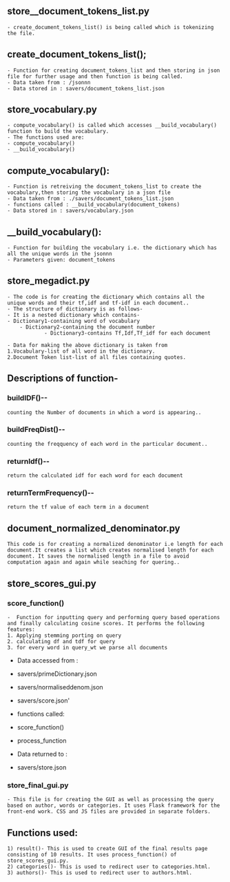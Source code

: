 ## store__document_tokens_list.py
    - create_document_tokens_list() is being called which is tokenizing the file.

## create_document_tokens_list();
    - Function for creating document_tokens_list and then storing in json file for further usage and then function is being called.
    - Data taken from : /jsonnn
    - Data stored in : savers/document_tokens_list.json

## store_vocabulary.py
    - compute_vocabulary() is called which accesses __build_vocabulary() function to build the vocabulary.
    - The functions used are:
    - compute_vocabulary()
    - __build_vocabulary()

## compute_vocabulary():
    - Function is retreiving the document_tokens_list to create the vocabulary,then storing the vocabulary in a json file
    - Data taken from : ./savers/document_tokens_list.json
    - functions called : __build_vocabulary(document_tokens)
    - Data stored in : savers/vocabulary.json

## __build_vocabulary():
    - Function for building the vocabulary i.e. the dictionary which has all the unique words in the jsonnn
    - Parameters given: document_tokens

## store_megadict.py
    - The code is for creating the dictionary which contains all the unique words and their tf,idf and tf-idf in each document..
    - The structure of dictionary is as follows-
    - It is a nested dictionary which contains-
    - Dictionary1-containing word of vocabulary
        - Dictionary2-containing the document number
                - Dictionary3-contains Tf,Idf,Tf_idf for each document

    - Data for making the above dictionary is taken from
    1.Vocabulary-list of all word in the dictionary.
    2.Document Token list-list of all files containing quotes.


## Descriptions of function-

### buildIDF()--
    counting the Number of documents in which a word is appearing..

### buildFreqDist()--
    counting the freqquency of each word in the particular document..

### returnIdf()--
    return the calculated idf for each word for each document

### returnTermFrequency()--
    return the tf value of each term in a document


## document_normalized_denominator.py

    This code is for creating a normalized denominator i.e length for each document.It creates a list which creates normalised length for each document. It saves the normalised length in a file to avoid computation again and again while seaching for quering..

## store_scores_gui.py


### score_function()
    -  Function for inputting query and performing query based operations and finally calculating cosine scores. It performs the following features:
    1. Applying stemming porting on query
    2. calculating df and tdf for query
    3. for every word in query_wt we parse all documents

- Data accessed from :

-  savers/primeDictionary.json
-  savers/normaliseddenom.json
- savers/score.json'
- functions called:
-  score_function()
- process_function
- Data returned to :
-  savers/store.json

### store_final_gui.py
    - This file is for creating the GUI as well as processing the query based on author, words or categories. It uses Flask framework for the front-end work. CSS and JS files are provided in separate folders.

## Functions used:
    1) result()- This is used to create GUI of the final results page consisting of 10 results. It uses process_function() of store_scores_gui.py.
    2) categories()- This is used to redirect user to categories.html.
    3) authors()- This is used to redirect user to authors.html.


